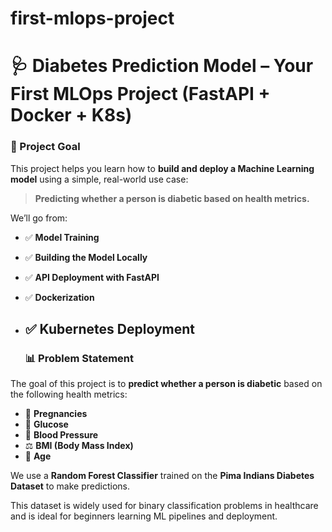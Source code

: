 # first-mlops-project
# 🩺 Diabetes Prediction Model – Your First MLOps Project (FastAPI + Docker + K8s)
### 🚀 Project Goal

This project helps you learn how to **build and deploy a Machine Learning model** using a simple, real-world use case:  
> **Predicting whether a person is diabetic based on health metrics.**

We’ll go from:

- ✅ **Model Training**
- ✅ **Building the Model Locally**
- ✅ **API Deployment with FastAPI**
- ✅ **Dockerization**
- ✅ **Kubernetes Deployment**
  ---

  ### 📊 Problem Statement

The goal of this project is to **predict whether a person is diabetic** based on the following health metrics:

- 🍼 **Pregnancies**
- 🍬 **Glucose**
- 💓 **Blood Pressure**
- ⚖️ **BMI (Body Mass Index)**
- 🎂 **Age**

We use a **Random Forest Classifier** trained on the **Pima Indians Diabetes Dataset** to make predictions.

This dataset is widely used for binary classification problems in healthcare and is ideal for beginners learning ML pipelines and deployment.


